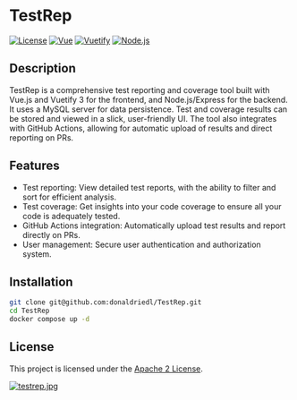 # TestRep

[![License](https://img.shields.io/badge/license-Apache%202-blue.svg)](LICENSE)
[![Vue](https://img.shields.io/badge/Vue-3-green)](https://vuejs.org/)
[![Vuetify](https://img.shields.io/badge/Vuetify-3-blue)](https://vuetifyjs.com/)
[![Node.js](https://img.shields.io/badge/Node.js-latest-green)](https://nodejs.org/)


## Description

TestRep is a comprehensive test reporting and coverage tool built with Vue.js and Vuetify 3 for the frontend, and Node.js/Express for the backend. It uses a MySQL server for data persistence. Test and coverage results can be stored and viewed in a slick, user-friendly UI. The tool also integrates with GitHub Actions, allowing for automatic upload of results and direct reporting on PRs.


## Features

- Test reporting: View detailed test reports, with the ability to filter and sort for efficient analysis.
- Test coverage: Get insights into your code coverage to ensure all your code is adequately tested.
- GitHub Actions integration: Automatically upload test results and report directly on PRs.
- User management: Secure user authentication and authorization system.


## Installation

```bash
git clone git@github.com:donaldriedl/TestRep.git
cd TestRep
docker compose up -d
```

## License

This project is licensed under the [Apache 2 License](LICENSE).

[![testrep.jpg](https://i.postimg.cc/0jxgtXFr/testrep.jpg)](https://postimg.cc/sQn0xmVR)
